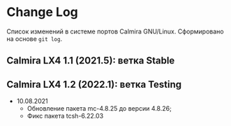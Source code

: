 # Change Log

Список изменений в системе портов Calmira GNU/Linux. Сформировано на основе `git log`.

## Calmira LX4 1.1 (2021.5): ветка Stable

## Calmira LX4 1.2 (2022.1): ветка Testing
* 10.08.2021
	* Обновление пакета mc-4.8.25 до версии 4.8.26;
	* Фикс пакета tcsh-6.22.03
